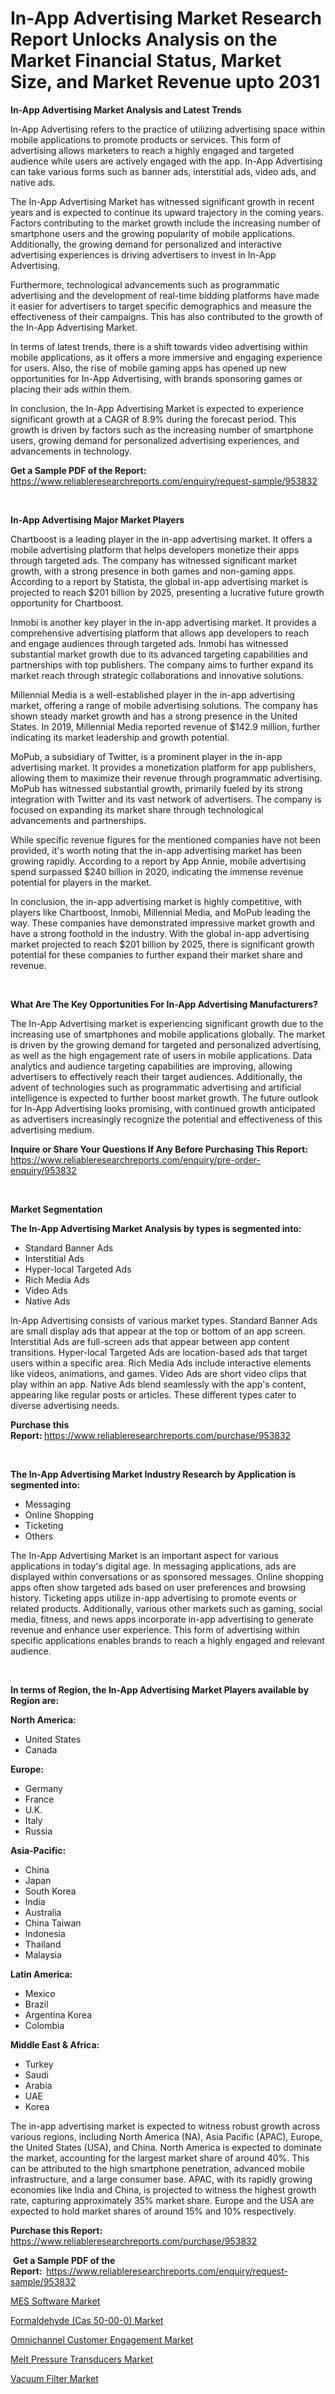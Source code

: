 <p><h1>In-App Advertising Market Research Report Unlocks Analysis on the Market Financial Status, Market Size, and Market Revenue upto 2031</h1></p><p><strong>In-App Advertising Market Analysis and Latest Trends</strong></p>
<p><p>In-App Advertising refers to the practice of utilizing advertising space within mobile applications to promote products or services. This form of advertising allows marketers to reach a highly engaged and targeted audience while users are actively engaged with the app. In-App Advertising can take various forms such as banner ads, interstitial ads, video ads, and native ads.</p><p>The In-App Advertising Market has witnessed significant growth in recent years and is expected to continue its upward trajectory in the coming years. Factors contributing to the market growth include the increasing number of smartphone users and the growing popularity of mobile applications. Additionally, the growing demand for personalized and interactive advertising experiences is driving advertisers to invest in In-App Advertising.</p><p>Furthermore, technological advancements such as programmatic advertising and the development of real-time bidding platforms have made it easier for advertisers to target specific demographics and measure the effectiveness of their campaigns. This has also contributed to the growth of the In-App Advertising Market.</p><p>In terms of latest trends, there is a shift towards video advertising within mobile applications, as it offers a more immersive and engaging experience for users. Also, the rise of mobile gaming apps has opened up new opportunities for In-App Advertising, with brands sponsoring games or placing their ads within them.</p><p>In conclusion, the In-App Advertising Market is expected to experience significant growth at a CAGR of 8.9% during the forecast period. This growth is driven by factors such as the increasing number of smartphone users, growing demand for personalized advertising experiences, and advancements in technology.</p></p>
<p><strong>Get a Sample PDF of the Report:&nbsp;</strong> <a href="https://www.reliableresearchreports.com/enquiry/request-sample/953832">https://www.reliableresearchreports.com/enquiry/request-sample/953832</a></p>
<p>&nbsp;</p>
<p><strong>In-App Advertising Major Market Players</strong></p>
<p><p>Chartboost is a leading player in the in-app advertising market. It offers a mobile advertising platform that helps developers monetize their apps through targeted ads. The company has witnessed significant market growth, with a strong presence in both games and non-gaming apps. According to a report by Statista, the global in-app advertising market is projected to reach $201 billion by 2025, presenting a lucrative future growth opportunity for Chartboost.</p><p>Inmobi is another key player in the in-app advertising market. It provides a comprehensive advertising platform that allows app developers to reach and engage audiences through targeted ads. Inmobi has witnessed substantial market growth due to its advanced targeting capabilities and partnerships with top publishers. The company aims to further expand its market reach through strategic collaborations and innovative solutions.</p><p>Millennial Media is a well-established player in the in-app advertising market, offering a range of mobile advertising solutions. The company has shown steady market growth and has a strong presence in the United States. In 2019, Millennial Media reported revenue of $142.9 million, further indicating its market leadership and growth potential.</p><p>MoPub, a subsidiary of Twitter, is a prominent player in the in-app advertising market. It provides a monetization platform for app publishers, allowing them to maximize their revenue through programmatic advertising. MoPub has witnessed substantial growth, primarily fueled by its strong integration with Twitter and its vast network of advertisers. The company is focused on expanding its market share through technological advancements and partnerships.</p><p>While specific revenue figures for the mentioned companies have not been provided, it's worth noting that the in-app advertising market has been growing rapidly. According to a report by App Annie, mobile advertising spend surpassed $240 billion in 2020, indicating the immense revenue potential for players in the market.</p><p>In conclusion, the in-app advertising market is highly competitive, with players like Chartboost, Inmobi, Millennial Media, and MoPub leading the way. These companies have demonstrated impressive market growth and have a strong foothold in the industry. With the global in-app advertising market projected to reach $201 billion by 2025, there is significant growth potential for these companies to further expand their market share and revenue.</p></p>
<p>&nbsp;</p>
<p><strong>What Are The Key Opportunities For In-App Advertising Manufacturers?</strong></p>
<p><p>The In-App Advertising market is experiencing significant growth due to the increasing use of smartphones and mobile applications globally. The market is driven by the growing demand for targeted and personalized advertising, as well as the high engagement rate of users in mobile applications. Data analytics and audience targeting capabilities are improving, allowing advertisers to effectively reach their target audiences. Additionally, the advent of technologies such as programmatic advertising and artificial intelligence is expected to further boost market growth. The future outlook for In-App Advertising looks promising, with continued growth anticipated as advertisers increasingly recognize the potential and effectiveness of this advertising medium.</p></p>
<p><strong>Inquire or Share Your Questions If Any Before Purchasing This Report:</strong> <a href="https://www.reliableresearchreports.com/enquiry/pre-order-enquiry/953832">https://www.reliableresearchreports.com/enquiry/pre-order-enquiry/953832</a></p>
<p>&nbsp;</p>
<p><strong>Market Segmentation</strong></p>
<p><strong>The In-App Advertising Market Analysis by types is segmented into:</strong></p>
<p><ul><li>Standard Banner Ads</li><li>Interstitial Ads</li><li>Hyper-local Targeted Ads</li><li>Rich Media Ads</li><li>Video Ads</li><li>Native Ads</li></ul></p>
<p><p>In-App Advertising consists of various market types. Standard Banner Ads are small display ads that appear at the top or bottom of an app screen. Interstitial Ads are full-screen ads that appear between app content transitions. Hyper-local Targeted Ads are location-based ads that target users within a specific area. Rich Media Ads include interactive elements like videos, animations, and games. Video Ads are short video clips that play within an app. Native Ads blend seamlessly with the app's content, appearing like regular posts or articles. These different types cater to diverse advertising needs.</p></p>
<p><strong>Purchase this Report:&nbsp;</strong><a href="https://www.reliableresearchreports.com/purchase/953832">https://www.reliableresearchreports.com/purchase/953832</a></p>
<p>&nbsp;</p>
<p><strong>The In-App Advertising Market Industry Research by Application is segmented into:</strong></p>
<p><ul><li>Messaging</li><li>Online Shopping</li><li>Ticketing</li><li>Others</li></ul></p>
<p><p>The In-App Advertising Market is an important aspect for various applications in today's digital age. In messaging applications, ads are displayed within conversations or as sponsored messages. Online shopping apps often show targeted ads based on user preferences and browsing history. Ticketing apps utilize in-app advertising to promote events or related products. Additionally, various other markets such as gaming, social media, fitness, and news apps incorporate in-app advertising to generate revenue and enhance user experience. This form of advertising within specific applications enables brands to reach a highly engaged and relevant audience.</p></p>
<p>&nbsp;</p>
<p><strong>In terms of Region, the In-App Advertising Market Players available by Region are:</strong></p>
<p>
    <p> <strong> North America: </strong>
        <ul>
            <li>United States</li>
            <li>Canada</li>
        </ul>
        </p> 
    <p> <strong> Europe: </strong>
        <ul>
            <li>Germany</li>
            <li>France</li>
            <li>U.K.</li>
            <li>Italy</li>
            <li>Russia</li>
        </ul>
        </p> 
    <p> <strong> Asia-Pacific: </strong>
        <ul>
            <li>China</li>
            <li>Japan</li>
            <li>South Korea</li>
            <li>India</li>
            <li>Australia</li>
            <li>China Taiwan</li>
            <li>Indonesia</li>
            <li>Thailand</li>
            <li>Malaysia</li>
        </ul>
        </p> 
    <p> <strong> Latin America: </strong>
        <ul>
            <li>Mexico</li>
            <li>Brazil</li>
            <li>Argentina Korea</li>
            <li>Colombia</li>
        </ul>
        </p> 
    <p> <strong> Middle East & Africa: </strong>
        <ul>
            <li>Turkey</li>
            <li>Saudi</li>
            <li>Arabia</li>
            <li>UAE</li>
            <li>Korea</li>
        </ul>
    </p>
    </p>
<p><p>The in-app advertising market is expected to witness robust growth across various regions, including North America (NA), Asia Pacific (APAC), Europe, the United States (USA), and China. North America is expected to dominate the market, accounting for the largest market share of around 40%. This can be attributed to the high smartphone penetration, advanced mobile infrastructure, and a large consumer base. APAC, with its rapidly growing economies like India and China, is projected to witness the highest growth rate, capturing approximately 35% market share. Europe and the USA are expected to hold market shares of around 15% and 10% respectively.</p></p>
<p><strong>Purchase this Report: </strong><a href="https://www.reliableresearchreports.com/purchase/953832">https://www.reliableresearchreports.com/purchase/953832</a></p>
<p>&nbsp;<strong>Get a Sample PDF of the Report:&nbsp;&nbsp;</strong><a href="https://www.reliableresearchreports.com/enquiry/request-sample/953832">https://www.reliableresearchreports.com/enquiry/request-sample/953832</a></p>
<p><strong></strong></p>
<p><p><a href="https://github.com/yemakinde/Market-Research-Report-List-1/blob/main/mes-software-market.md">MES Software Market</a></p><p><a href="https://medium.com/@joycelucas56/formaldehyde-cas-50-00-0-market-the-key-to-successful-business-strategy-forecast-till-2031-7156941fcbf9">Formaldehyde (Cas 50-00-0) Market</a></p><p><a href="https://github.com/shotows/Market-Research-Report-List-1/blob/main/omnichannel-customer-engagement-market.md">Omnichannel Customer Engagement Market</a></p><p><a href="https://medium.com/@joycelucas56/melt-pressure-transducers-market-insight-market-trends-growth-forecasted-from-2024-to-2031-28f57104f667">Melt Pressure Transducers Market</a></p><p><a href="https://medium.com/@jazminjones30/vacuum-filter-market-insight-market-trends-growth-forecasted-from-2024-to-2031-621af2ebb861">Vacuum Filter Market</a></p></p>